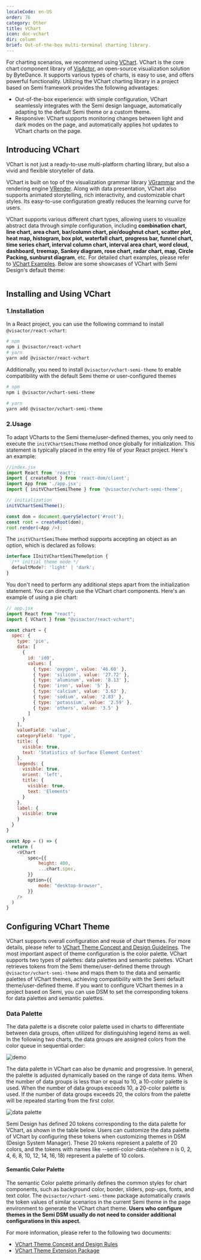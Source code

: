 ```yaml
---
localeCode: en-US
order: 76
category: Other
title: VChart
icon: doc-vchart
dir: column
brief: Out-of-the-box multi-terminal charting library.
---
```


For charting scenarios, we recommend using [VChart](https://visactor.io/vchart). VChart is the core chart component library of [VisActor](https://visactor.io), an open-source visualization solution by ByteDance. It supports various types of charts, is easy to use, and offers powerful functionality. Utilizing the VChart charting library in a project based on Semi framework provides the following advantages:

- Out-of-the-box experience: with simple configuration, VChart seamlessly integrates with the Semi design language, automatically adapting to the default Semi theme or a custom theme.
- Responsive: VChart supports monitoring changes between light and dark modes on the page, and automatically applies hot updates to VChart charts on the page.

## Introducing VChart

VChart is not just a ready-to-use multi-platform charting library, but also a vivid and flexible storyteller of data.

VChart is built on top of the visualization grammar library [VGrammar](https://visactor.io/vgrammar) and the rendering engine [VRender](https://visactor.io/vrender). Along with data presentation, VChart also supports animated storytelling, rich interactivity, and customizable chart styles. Its easy-to-use configuration greatly reduces the learning curve for users.

VChart supports various different chart types, allowing users to visualize abstract data through simple configuration, including <strong>combination chart, line chart, area chart, bar/column chart, pie/doughnut chart, scatter plot, heat map, histogram, box plot, waterfall chart, progress bar, funnel chart, time series chart, interval column chart, interval area chart, word cloud, dashboard, treemap, Sankey diagram, rose chart, radar chart, map, Circle Packing, sunburst diagram</strong>, etc. For detailed chart examples, please refer to [VChart Examples](https://visactor.io/vchart/example). Below are some showcases of VChart with Semi Design's default theme:

```chart
```

## Installing and Using VChart

### 1.Installation

In a React project, you can use the following command to install `@visactor/react-vchart`:

```bash
# npm
npm i @visactor/react-vchart
# yarn
yarn add @visactor/react-vchart
```

Additionally, you need to install `@visactor/vchart-semi-theme` to enable compatibility with the default Semi theme or user-configured themes

```bash
# npm
npm i @visactor/vchart-semi-theme

# yarn
yarn add @visactor/vchart-semi-theme
```

### 2.Usage

To adapt VCharts to the Semi theme/user-defined themes, you only need to execute the `initVChartSemiTheme` method once globally for initialization. This statement is typically placed in the entry file of your React project. Here's an example:

```javascript
//index.jsx
import React from 'react';
import { createRoot } from 'react-dom/client';
import App from './app.jsx';
import { initVChartSemiTheme } from '@visactor/vchart-semi-theme';

// initialization
initVChartSemiTheme();

const dom = document.querySelector('#root');
const root = createRoot(dom);
root.render(<App />);
```

The `initVChartSemiTheme` method supports accepting an object as an option, which is declared as follows:

```typescript
interface IInitVChartSemiThemeOption {
  /** initial theme mode */
  defaultMode?: 'light' | 'dark';
}
```

You don't need to perform any additional steps apart from the initialization statement. You can directly use the VChart chart components. Here's an example of using a pie chart:

```javascript
// app.jsx
import React from "react";
import { VChart } from "@visactor/react-vchart";

const chart = {
  spec: {
    type: 'pie',
    data: [
      {
        id: 'id0',
        values: [
          { type: 'oxygen', value: '46.60' },
          { type: 'silicon', value: '27.72' },
          { type: 'aluminum', value: '8.13' },
          { type: 'iron', value: '5' },
          { type: 'calcium', value: '3.63' },
          { type: 'sodium', value: '2.83' },
          { type: 'potassium', value: '2.59' },
          { type: 'others', value: '3.5' }
        ]
      }
    ],
    valueField: 'value',
    categoryField: 'type',
    title: {
      visible: true,
      text: 'Statistics of Surface Element Content'
    },
    legends: {
      visible: true,
      orient: 'left',
      title: {
        visible: true,
        text: 'Elements'
      }
    },
    label: {
      visible: true
    }
  }
}

const App = () => {
  return (
    <VChart
        spec={{
            height: 400,
            ...chart.spec,
        }}
        option={{
            mode: "desktop-browser",
        }}
    />
  )
}
```

## Configuring VChart Theme

VChart supports overall configuration and reuse of chart themes. For more details, please refer to [VChart Theme Concept and Design Guidelines](https://visactor.io/vchart/guide/tutorial_docs/Theme/Theme_Concept_and_Design_Rules). The most important aspect of theme configuration is the color palette. VChart supports two types of palettes: data palettes and semantic palettes. VChart retrieves tokens from the Semi theme/user-defined theme through `@visactor/vchart-semi-theme` and maps them to the data and semantic palettes of VChart themes, achieving compatibility with the Semi default theme/user-defined theme. If you want to configure VChart themes in a project based on Semi, you can use DSM to set the corresponding tokens for data palettes and semantic palettes.

### Data Palette

The data palette is a discrete color palette used in charts to differentiate between data groups, often utilized for distinguishing legend items as well. In the following two charts, the data groups are assigned colors from the color queue in sequential order:

![demo](https://lf3-static.bytednsdoc.com/obj/eden-cn/ptlz_zlp/ljhwZthlaukjlkulzlp/vchart/vchart-demo.png)

The data palette in VChart can also be dynamic and progressive. In general, the palette is adjusted dynamically based on the range of data items. When the number of data groups is less than or equal to 10, a 10-color palette is used. When the number of data groups exceeds 10, a 20-color palette is used. If the number of data groups exceeds 20, the colors from the palette will be repeated starting from the first color.

![data palette](https://lf3-static.bytednsdoc.com/obj/eden-cn/ptlz_zlp/ljhwZthlaukjlkulzlp/vchart/vchart-data-color-en.png)

Semi Design has defined 20 tokens corresponding to the data palette for VChart, as shown in the table below. Users can customize the data palette of VChart by configuring these tokens when customizing themes in DSM (Design System Manager). These 20 tokens represent a palette of 20 colors, and the tokens with names like --semi-color-data-n(where n is 0, 2, 4, 6, 8, 10, 12, 14, 16, 18) represent a palette of 10 colors.

<DesignToken componentName='global' reg={/--semi-color-data/} hasTab={false}/>

#### Semantic Color Palette

The semantic Color palette primarily defines the common styles for chart components, such as background color, border, sliders, pop-ups, fonts, and text color. The `@visactor/vchart-semi-theme` package automatically crawls the token values of similar scenarios in the current Semi theme in the page environment to generate the VChart chart theme. <strong>Users who configure themes in the Semi DSM usually do not need to consider additional configurations in this aspect</strong>.

For more information, please refer to the following two documents:

- [VChart Theme Concept and Design Rules](https://visactor.io/vchart/guide/tutorial_docs/Theme/Theme_Concept_and_Design_Rules)
- [VChart Theme Extension Package](https://visactor.io/vchart/guide/tutorial_docs/Theme/Theme_Extension)
